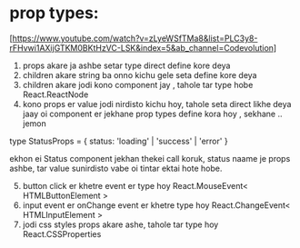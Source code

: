 # prop types:

[https://www.youtube.com/watch?v=zLyeWSfTMa8&list=PLC3y8-rFHvwi1AXijGTKM0BKtHzVC-LSK&index=5&ab_channel=Codevolution]

1.  props akare ja ashbe setar type direct define kore deya
2.  children akare string ba onno kichu gele seta define kore deya
3.  children akare jodi kono component jay , tahole tar type hobe React.ReactNode
4.  kono props er value jodi nirdisto kichu hoy, tahole seta direct likhe deya jaay oi component er jekhane prop types define kora hoy , sekhane .. jemon

type StatusProps = {
status: 'loading' | 'success' | 'error'
}

ekhon ei Status component jekhan thekei call koruk, status naame je props ashbe, tar value sunirdisto vabe oi tintar ektai hote hobe.

5. button click er khetre event er type hoy React.MouseEvent< HTMLButtonElement >
6. input event er onChange event er khetre type hoy React.ChangeEvent< HTMLInputElement >
7. jodi css styles props akare ashe, tahole tar type hoy React.CSSProperties
